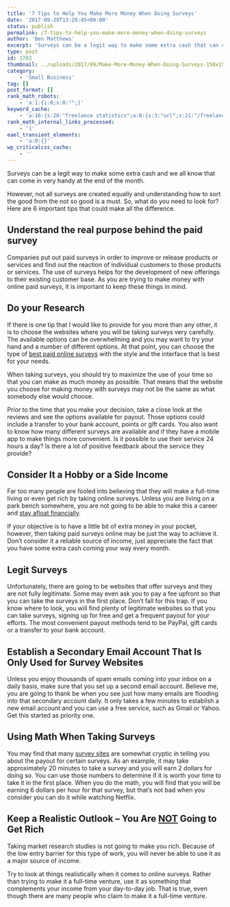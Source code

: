 ```yaml
---
title: '7 Tips to Help You Make More Money When Doing Surveys'
date: '2017-09-29T13:20:45+00:00'
status: publish
permalink: /7-tips-to-help-you-make-more-money-when-doing-surveys
author: 'Ben Matthews'
excerpt: 'Surveys can be a legit way to make some extra cash that can come in handy at the end of the month. Here are 6 important tips that could make all the difference to making money from surveys.'
type: post
id: 1783
thumbnail: ../uploads/2017/09/Make-More-Money-When-Doing-Surveys-150x150.jpg
category:
    - 'Small Business'
tag: []
post_format: []
rank_math_robots:
    - 'a:1:{i:0;s:0:"";}'
keyword_cache:
    - 'a:16:{s:20:"freelance statistics";a:8:{s:3:"url";s:21:"/freelance-statistics";s:5:"times";s:0:"";s:7:"between";s:0:"";s:6:"before";s:0:"";s:5:"after";s:0:"";s:4:"case";N;s:8:"nofollow";N;s:9:"newwindow";N;}s:19:"freelance portfolio";a:8:{s:3:"url";s:30:"/courses/freelance-portfolios/";s:5:"times";s:0:"";s:7:"between";s:0:"";s:6:"before";s:0:"";s:5:"after";s:0:"";s:4:"case";N;s:8:"nofollow";N;s:9:"newwindow";N;}s:19:"accounting software";a:8:{s:3:"url";s:33:"/best-online-accounting-software/";s:5:"times";s:0:"";s:7:"between";s:0:"";s:6:"before";s:0:"";s:5:"after";s:0:"";s:4:"case";N;s:8:"nofollow";N;s:9:"newwindow";N;}s:19:"freelance community";a:8:{s:3:"url";s:20:"/freelance-community";s:5:"times";s:0:"";s:7:"between";s:0:"";s:6:"before";s:0:"";s:5:"after";s:0:"";s:4:"case";N;s:8:"nofollow";N;s:9:"newwindow";N;}s:19:"freelance questions";a:8:{s:3:"url";s:20:"/freelance-community";s:5:"times";s:0:"";s:7:"between";s:0:"";s:6:"before";s:0:"";s:5:"after";s:0:"";s:4:"case";N;s:8:"nofollow";N;s:9:"newwindow";N;}s:18:"freelance expenses";a:8:{s:3:"url";s:19:"/freelance-expenses";s:5:"times";s:0:"";s:7:"between";s:0:"";s:6:"before";s:0:"";s:5:"after";s:0:"";s:4:"case";N;s:8:"nofollow";N;s:9:"newwindow";N;}s:18:"freelance training";a:8:{s:3:"url";s:8:"/courses";s:5:"times";s:0:"";s:7:"between";s:0:"";s:6:"before";s:0:"";s:5:"after";s:0:"";s:4:"case";N;s:8:"nofollow";N;s:9:"newwindow";N;}s:15:"freelance tools";a:8:{s:3:"url";s:21:"/best-freelance-tools";s:5:"times";s:0:"";s:7:"between";s:0:"";s:6:"before";s:0:"";s:5:"after";s:0:"";s:4:"case";N;s:8:"nofollow";N;s:9:"newwindow";N;}s:15:"freelance rates";a:8:{s:3:"url";s:16:"/freelance-rates";s:5:"times";s:0:"";s:7:"between";s:0:"";s:6:"before";s:0:"";s:5:"after";s:0:"";s:4:"case";N;s:8:"nofollow";N;s:9:"newwindow";N;}s:14:"freelance work";a:8:{s:3:"url";s:15:"/freelance-work";s:5:"times";s:0:"";s:7:"between";s:0:"";s:6:"before";s:0:"";s:5:"after";s:0:"";s:4:"case";N;s:8:"nofollow";N;s:9:"newwindow";N;}s:14:"freelance jobs";a:8:{s:3:"url";s:15:"/freelance-jobs";s:5:"times";s:0:"";s:7:"between";s:0:"";s:6:"before";s:0:"";s:5:"after";s:0:"";s:4:"case";N;s:8:"nofollow";N;s:9:"newwindow";N;}s:13:"balance sheet";a:8:{s:3:"url";s:46:"https://freetrain.co/balance-sheet-definition/";s:5:"times";s:0:"";s:7:"between";s:0:"";s:6:"before";s:0:"";s:5:"after";s:0:"";s:4:"case";N;s:8:"nofollow";N;s:9:"newwindow";N;}s:7:"courses";a:8:{s:3:"url";s:8:"/courses";s:5:"times";s:0:"";s:7:"between";s:0:"";s:6:"before";s:0:"";s:5:"after";s:0:"";s:4:"case";N;s:8:"nofollow";N;s:9:"newwindow";N;}s:5:"rates";a:8:{s:3:"url";s:16:"/freelance-rates";s:5:"times";s:0:"";s:7:"between";s:0:"";s:6:"before";s:0:"";s:5:"after";s:0:"";s:4:"case";N;s:8:"nofollow";N;s:9:"newwindow";N;}s:4:"ir35";a:8:{s:3:"url";s:5:"/ir35";s:5:"times";s:0:"";s:7:"between";s:0:"";s:6:"before";s:0:"";s:5:"after";s:0:"";s:4:"case";N;s:8:"nofollow";N;s:9:"newwindow";N;}s:13:"keywords_time";i:1565617149;}'
rank_math_internal_links_processed:
    - '1'
eael_transient_elements:
    - 'a:0:{}'
wp_criticalcss_cache:
    - ''
---
```

Surveys can be a legit way to make some extra cash and we all know that can come in very handy at the end of the month.

However, not all surveys are created equally and understanding how to sort the good from the not so good is a must. So, what do you need to look for? Here are 6 important tips that could make all the difference.

**Understand the real purpose behind the paid survey**
------------------------------------------------------

Companies put out paid surveys in order to improve or release products or services and find out the reaction of individual customers to those products or services. The use of surveys helps for the development of new offerings to their existing customer base. As you are trying to make money with online paid surveys, it is important to keep these things in mind.

**Do your Research**
--------------------

If there is one tip that I would like to provide for you more than any other, it is to choose the websites where you will be taking surveys very carefully. The available options can be overwhelming and you may want to try your hand and a number of different options. At that point, you can choose the type of [best paid online surveys](http://www.matthewwoodward.co.uk/tutorials/best-survey-sites/) with the style and the interface that is best for your needs.

When taking surveys, you should try to maximize the use of your time so that you can make as much money as possible. That means that the website you choose for making money with surveys may not be the same as what somebody else would choose.

Prior to the time that you make your decision, take a close look at the reviews and see the options available for payout. Those options could include a transfer to your bank account, points or gift cards. You also want to know how many different surveys are available and if they have a mobile app to make things more convenient. Is it possible to use their service 24 hours a day? Is there a lot of positive feedback about the service they provide?

**Consider It a Hobby or a Side Income**
----------------------------------------

Far too many people are fooled into believing that they will make a full-time living or even get rich by taking online surveys. Unless you are living on a park bench somewhere, you are not going to be able to make this a career and [stay afloat financially](http://www.moneysavingexpert.com/family/make-money-online).

If your objective is to have a little bit of extra money in your pocket, however, then taking paid surveys online may be just the way to achieve it. Don’t consider it a reliable source of income, just appreciate the fact that you have some extra cash coming your way every month.

**Legit Surveys**
-----------------

Unfortunately, there are going to be websites that offer surveys and they are not fully legitimate. Some may even ask you to pay a fee upfront so that you can take the surveys in the first place. Don’t fall for this trap. If you know where to look, you will find plenty of legitimate websites so that you can take surveys, signing up for free and get a frequent payout for your efforts. The most convenient payout methods tend to be PayPal, gift cards or a transfer to your bank account.

**Establish a Secondary Email Account That Is Only Used for Survey Websites**
-----------------------------------------------------------------------------

Unless you enjoy thousands of spam emails coming into your inbox on a daily basis, make sure that you set up a second email account. Believe me, you are going to thank be when you see just how many emails are flooding into that secondary account daily. It only takes a few minutes to establish a new email account and you can use a free service, such as Gmail or Yahoo. Get this started as priority one.

**Using Math When Taking Surveys**
----------------------------------

You may find that many [survey sites](http://www.telegraph.co.uk/finance/personalfinance/money-saving-tips/11042019/Five-minute-guide-to-making-easy-money-with-online-surveys.html) are somewhat cryptic in telling you about the payout for certain surveys. As an example, it may take approximately 20 minutes to take a survey and you will earn 2 dollars for doing so. You can use those numbers to determine if it is worth your time to take it in the first place. When you do the math, you will find that you will be earning 6 dollars per hour for that survey, but that’s not bad when you consider you can do it while watching Netflix.

**Keep a Realistic Outlook – You Are <span style="text-decoration: underline;">NOT</span> Going to Get Rich**
-------------------------------------------------------------------------------------------------------------

Taking market research studies is not going to make you rich. Because of the low entry barrier for this type of work, you will never be able to use it as a major source of income.

Try to look at things realistically when it comes to online surveys. Rather than trying to make it a full-time venture, use it as something that complements your income from your day-to-day job. That is true, even though there are many people who claim to make it a full-time venture.